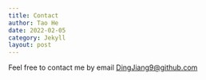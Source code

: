 ```yaml
---
title: Contact
author: Tao He
date: 2022-02-05
category: Jekyll
layout: post
---
```


Feel free to contact me by email DingJiang9@github.com
